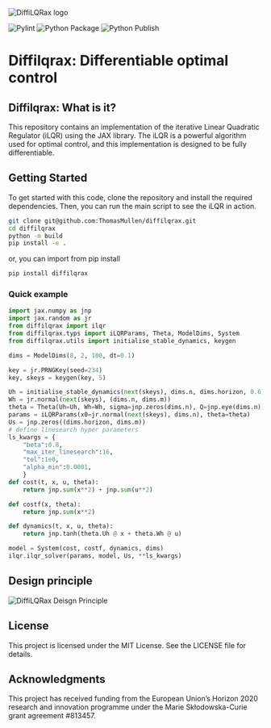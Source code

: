 ![DiffiLQRax logo](./doc/source/_static/images/diffilqrax_logo_banner_dm.png)


![Pylint](https://github.com/ThomasMullen/diffilqrax/actions/workflows/pylint.yml/badge.svg)
![Python Package](https://github.com/ThomasMullen/diffilqrax/actions/workflows/python-package.yml/badge.svg)
![Python Publish](https://github.com/ThomasMullen/diffilqrax/actions/workflows/python-publish.yml/badge.svg)

# Diffilqrax: Differentiable optimal control

## Diffilqrax: What is it?

This repository contains an implementation of the iterative Linear Quadratic Regulator (iLQR) using the JAX library. The iLQR is a powerful algorithm used for optimal control, and this implementation is designed to be fully differentiable.

## Getting Started

To get started with this code, clone the repository and install the required dependencies. Then, you can run the main script to see the iLQR in action.

```bash
git clone git@github.com:ThomasMullen/diffilqrax.git
cd diffilqrax
python -m build
pip install -e .
```

or, you can import from pip install

```bash
pip install diffilqrax
```

### Quick example

```python
import jax.numpy as jnp
import jax.random as jr
from diffilqrax import ilqr
from diffilqrax.typs import iLQRParams, Theta, ModelDims, System
from diffilqrax.utils import initialise_stable_dynamics, keygen

dims = ModelDims(8, 2, 100, dt=0.1)

key = jr.PRNGKey(seed=234)
key, skeys = keygen(key, 5)

Uh = initialise_stable_dynamics(next(skeys), dims.n, dims.horizon, 0.6)[0]
Wh = jr.normal(next(skeys), (dims.n, dims.m))
theta = Theta(Uh=Uh, Wh=Wh, sigma=jnp.zeros(dims.n), Q=jnp.eye(dims.n))
params = iLQRParams(x0=jr.normal(next(skeys), dims.n), theta=theta)
Us = jnp.zeros((dims.horizon, dims.m))   
# define linesearch hyper parameters
ls_kwargs = {
    "beta":0.8,
    "max_iter_linesearch":16,
    "tol":1e0,
    "alpha_min":0.0001,
    }
def cost(t, x, u, theta):
    return jnp.sum(x**2) + jnp.sum(u**2)

def costf(x, theta):
    return jnp.sum(x**2)

def dynamics(t, x, u, theta):
    return jnp.tanh(theta.Uh @ x + theta.Wh @ u)

model = System(cost, costf, dynamics, dims)
ilqr.ilqr_solver(params, model, Us, **ls_kwargs)
```

## Design principle

![DiffiLQRax Deisgn Principle](./doc/source/_static/images/diffilqrax_design_principle.png)


## License

This project is licensed under the MIT License. See the LICENSE file for details.

## Acknowledgments

This project has received funding from the European Union’s Horizon 2020 research and innovation programme under the Marie Skłodowska-Curie grant agreement #813457.